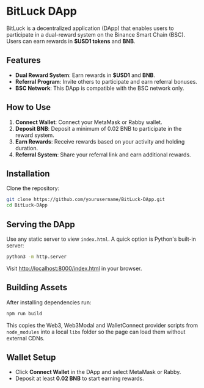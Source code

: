 # BitLuck DApp

BitLuck is a decentralized application (DApp) that enables users to participate in a dual-reward system on the Binance Smart Chain (BSC). Users can earn rewards in **$USD1 tokens** and **BNB**.

## Features
- **Dual Reward System**: Earn rewards in **$USD1** and **BNB**.
- **Referral Program**: Invite others to participate and earn referral bonuses.
- **BSC Network**: This DApp is compatible with the BSC network only.

## How to Use
1. **Connect Wallet**: Connect your MetaMask or Rabby wallet.
2. **Deposit BNB**: Deposit a minimum of 0.02 BNB to participate in the reward system.
3. **Earn Rewards**: Receive rewards based on your activity and holding duration.
4. **Referral System**: Share your referral link and earn additional rewards.

## Installation
Clone the repository:

```bash
git clone https://github.com/yourusername/BitLuck-DApp.git
cd BitLuck-DApp
```

## Serving the DApp
Use any static server to view `index.html`. A quick option is Python's built-in server:

```bash
python3 -m http.server
```

Visit [http://localhost:8000/index.html](http://localhost:8000/index.html) in your browser.

## Building Assets
After installing dependencies run:

```bash
npm run build
```

This copies the Web3, Web3Modal and WalletConnect provider scripts from
`node_modules` into a local `libs` folder so the page can load them without
external CDNs.

## Wallet Setup
- Click **Connect Wallet** in the DApp and select MetaMask or Rabby.
- Deposit at least **0.02 BNB** to start earning rewards.
